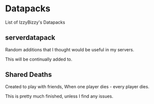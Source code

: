 # Datapacks
List of IzzyBizzy's Datapacks

serverdatapack
-----------
Random additions that I thought would be useful in my servers. 

This will be continually added to.

Shared Deaths
-----------
Created to play with friends, When one player dies - every player dies. 

This is pretty much finished, unless I find any issues.
